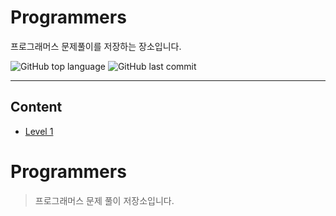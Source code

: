 # Programmers

프로그래머스 문제풀이를 저장하는 장소입니다.

![GitHub top language](https://img.shields.io/github/languages/top/sangmin-iam/Programmers.svg?color=yellow&logo=javascript) ![GitHub last commit](https://img.shields.io/github/last-commit/hongbeomi/Programmers.svg?color=cc33ff)

---

## Content

- [Level 1](https://github.com/sangmin-iam/Programmers/tree/master/src/level1)

# Programmers

> 프로그래머스 문제 풀이 저장소입니다.
